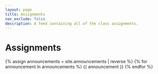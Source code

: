 ```yaml
---
layout: page
title: Assignments
nav_exclude: false
description: A feed containing all of the class assignments.
---
```


# Assignments

{% assign announcements = site.announcements | reverse %}
{% for announcement in announcements %}
{{ announcement }}
{% endfor %}
